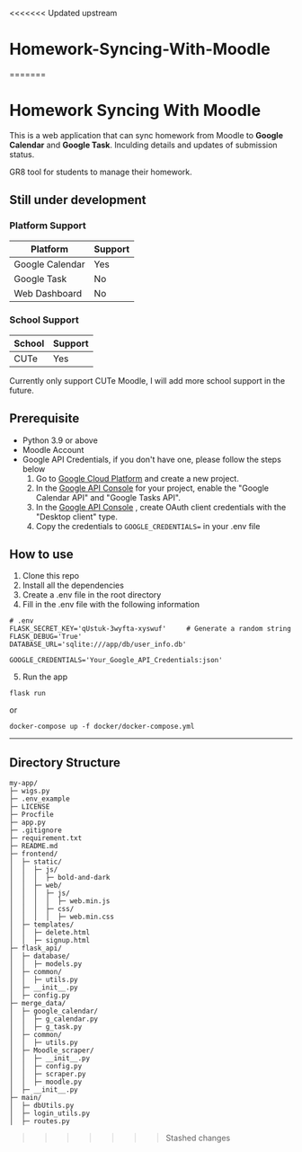 <<<<<<< Updated upstream
# Homework-Syncing-With-Moodle
=======
# Homework Syncing With Moodle
This is a web application that can sync homework from Moodle to **Google Calendar** and **Google Task**. Inculding details and updates of submission status.

GR8 tool for students to manage their homework.

## Still under development

### Platform Support

| Platform | Support |
| - | - |
| Google Calendar | Yes |
| Google Task | No |
| Web Dashboard | No |

### School Support

| School | Support |
| - | - |
| CUTe | Yes |

Currently only support CUTe Moodle, I will add more school support in the future.

## Prerequisite
- Python 3.9 or above
- Moodle Account
- Google API Credentials, if you don't have one, please follow the steps below
    1. Go to [Google Cloud Platform](https://console.cloud.google.com/projectcreate) and create a new project.
    2. In the [Google API Console](https://console.cloud.google.com/apis/dashboard) for your project, enable the "Google Calendar API" and "Google Tasks API".
    3. In the [Google API Console](https://console.cloud.google.com/apis/credentials) , create OAuth client credentials with the "Desktop client" type.
    4. Copy the credentials to `GOOGLE_CREDENTIALS=` in your .env file


## How to use
1. Clone this repo
2. Install all the dependencies
3. Create a .env file in the root directory
4. Fill in the .env file with the following information
```
# .env
FLASK_SECRET_KEY='qUstuk-3wyfta-xyswuf'     # Generate a random string
FLASK_DEBUG='True'
DATABASE_URL='sqlite:///app/db/user_info.db'

GOOGLE_CREDENTIALS='Your_Google_API_Credentials:json'
```
5. Run the app
```
flask run
```
or
```
docker-compose up -f docker/docker-compose.yml
```

---
## Directory Structure
```
my-app/
├─ wigs.py
├─ .env_example
├─ LICENSE
├─ Procfile
├─ app.py
├─ .gitignore
├─ requirement.txt
├─ README.md
├─ frontend/
│  ├─ static/
│  │  ├─ js/
│  │  │  ├─ bold-and-dark
│  │  ├─ web/
│  │  │  ├─ js/
│  │  │  │  ├─ web.min.js
│  │  │  ├─ css/
│  │  │  │  ├─ web.min.css
│  ├─ templates/
│  │  ├─ delete.html
│  │  ├─ signup.html
├─ flask_api/
│  ├─ database/
│  │  ├─ models.py
│  ├─ common/
│  │  ├─ utils.py
│  ├─ __init__.py
│  ├─ config.py
├─ merge_data/
│  ├─ google_calendar/
│  │  ├─ g_calendar.py
│  │  ├─ g_task.py
│  ├─ common/
│  │  ├─ utils.py
│  ├─ Moodle_scraper/
│  │  ├─ __init__.py
│  │  ├─ config.py
│  │  ├─ scraper.py
│  │  ├─ moodle.py
│  ├─ __init__.py
├─ main/
│  ├─ dbUtils.py
│  ├─ login_utils.py
│  ├─ routes.py
```
>>>>>>> Stashed changes
